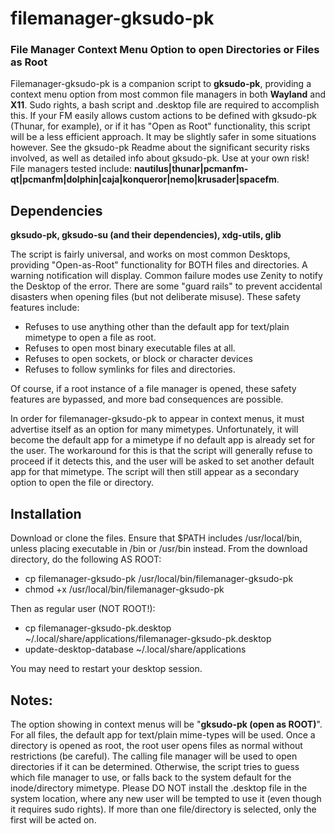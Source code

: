 # filemanager-gksudo-pk
### File Manager Context Menu Option to open Directories or Files as Root

Filemanager-gksudo-pk is a companion script to **gksudo-pk**, providing a context menu option from most common file managers in both **Wayland** and **X11**.  Sudo rights, a bash script and .desktop file are required to accomplish this. If your FM easily allows custom actions to be defined with gksudo-pk (Thunar, for example), or if it has "Open as Root" 	functionality, this script will be a less efficient approach. It may be slightly safer in some situations however. See the gksudo-pk Readme about the significant security risks involved, as well as detailed info about gksudo-pk. Use at your own risk! File managers tested include: **nautilus|thunar|pcmanfm-qt|pcmanfm|dolphin|caja|konqueror|nemo|krusader|spacefm**. 

## Dependencies
**gksudo-pk, gksudo-su (and their dependencies), xdg-utils, glib**

The script is fairly universal, and works on most common Desktops, providing "Open-as-Root" functionality for BOTH files and directories. A warning notification will display. Common failure modes use Zenity to notify the Desktop of the error. There are some "guard rails" to prevent accidental disasters when opening files (but not deliberate misuse).  These safety features include:

- Refuses to use anything other than the default app for text/plain mimetype to open a file as root.
- Refuses to open most binary executable files at all.
- Refuses to open sockets, or block or character devices
- Refuses to follow symlinks for files and directories.

Of course, if a root instance of a file manager is opened, these safety features are bypassed, and more bad consequences are possible.

In order for filemanager-gksudo-pk to appear in context menus, it must advertise itself as an option for many mimetypes.  Unfortunately, it will become the default app for a mimetype if no default app is already set for the user.  The workaround for this is that the script will generally refuse to proceed if it detects this, and the user will be asked to set another default app for that mimetype. The script will then still appear as a secondary option to open the file or directory.

## Installation

Download or clone the files. Ensure that $PATH includes /usr/local/bin, unless placing executable in /bin or /usr/bin instead. From the download directory, do the following AS ROOT:

- cp filemanager-gksudo-pk /usr/local/bin/filemanager-gksudo-pk
- chmod +x /usr/local/bin/filemanager-gksudo-pk

Then as regular user (NOT ROOT!):

- cp filemanager-gksudo-pk.desktop  ~/.local/share/applications/filemanager-gksudo-pk.desktop
- update-desktop-database ~/.local/share/applications

You may need to restart your desktop session.

## Notes:

The option showing in context menus will be "**gksudo-pk (open as ROOT)**".  For all files, the default app for text/plain mime-types will be used. Once a directory is opened as root, the root user opens files as normal without restrictions (be careful).  The calling file manager will be used to open directories if it can be determined.  Otherwise, the script tries to guess which file manager to use, or falls back to the system default for the inode/directory mimetype. Please DO NOT install the .desktop file in the system location, where any new user will be tempted to use it (even though it requires sudo rights).  If more than one file/directory is selected, only the first will be acted on.
 
